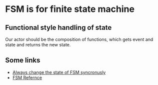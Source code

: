# FSM is for finite state machine
## Functional style handling of state

Our actor should be the composition of functions, 
which gets event and state and returns the new state.

## Some links
 * [Always change the state of FSM syncronusly](http://stackoverflow.com/questions/29489564/akka-fsm-goto-within-future)
 * [FSM Refernce](http://doc.akka.io/docs/akka/current/scala/fsm.html#reference)

